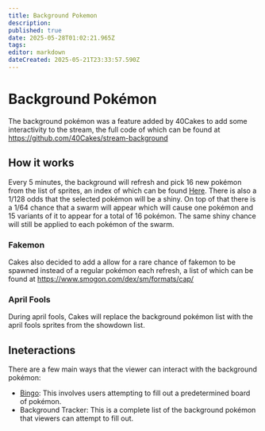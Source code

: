```yaml
---
title: Background Pokemon
description: 
published: true
date: 2025-05-28T01:02:21.965Z
tags: 
editor: markdown
dateCreated: 2025-05-21T23:33:57.590Z
---
```


# Background Pokémon

The background pokémon was a feature added by 40Cakes to add some interactivity to the stream, the full code of which can be found at https://github.com/40Cakes/stream-background

## How it works

Every 5 minutes, the background will refresh and pick 16 new pokémon from the list of sprites, an index of which can be found [Here](https://play.pokemonshowdown.com/sprites/ani/). There is also a 1/128 odds that the selected pokémon will be a shiny. On top of that there is a  1/64 chance that a swarm will appear which will cause one pokémon and 15 variants of it to appear for a total of 16 pokémon. The same shiny chance will still be applied to each pokémon of the swarm.

### Fakemon

Cakes also decided to add a allow for a rare chance of fakemon to be spawned instead of a regular pokémon each refresh, a list of which can be found at https://www.smogon.com/dex/sm/formats/cap/

### April Fools

During april fools, Cakes will replace the background pokémon list with the april fools sprites from the showdown list.

## Ineteractions

There are a few main ways that the viewer can interact with the background pokémon:

- [Bingo](/Bingo):
	This involves users attempting to fill out a predetermined board of pokémon.
- Background Tracker:
	This is a complete list of the background pokémon that viewers can attempt to fill out.
